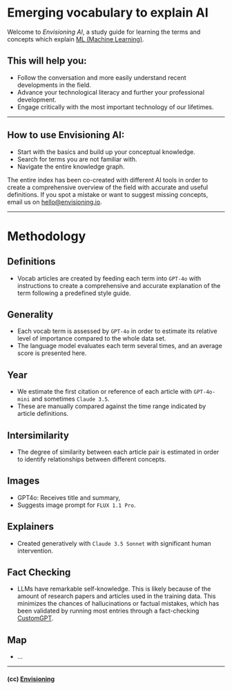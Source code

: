# Emerging vocabulary to explain AI

Welcome to _Envisioning AI_, a study guide for learning the terms and concepts which explain [ML (Machine Learning)](/ml-machine-learning).

## This will help you:

- Follow the conversation and more easily understand recent developments in the field.
- Advance your technological literacy and further your professional development.
- Engage critically with the most important technology of our lifetimes.

---

## How to use Envisioning AI:

- Start with the basics and build up your conceptual knowledge.
- Search for terms you are not familiar with.
- Navigate the entire knowledge graph.

The entire index has been co-created with different AI tools in order to create a comprehensive overview of the field with accurate and useful definitions. If you spot a mistake or want to suggest missing concepts, email us on hello@envisioning.io.

---

# Methodology

## Definitions

- Vocab articles are created by feeding each term into `GPT-4o` with instructions to create a comprehensive and accurate explanation of the term following a predefined style guide.

## Generality

- Each vocab term is assessed by `GPT-4o` in order to estimate its relative level of importance compared to the whole data set.
- The language model evaluates each term several times, and an average score is presented here.

## Year

- We estimate the first citation or reference of each article with `GPT-4o-mini` and sometimes `Claude 3.5`.
- These are manually compared against the time range indicated by article definitions.

## Intersimilarity

- The degree of similarity between each article pair is estimated in order to identify relationships between different concepts.

## Images

- GPT4o: Receives title and summary,
- Suggests image prompt for `FLUX 1.1 Pro`.

## Explainers

- Created generatively with `Claude 3.5 Sonnet` with significant human intervention.

## Fact Checking

- LLMs have remarkable self-knowledge. This is likely because of the amount of research papers and articles used in the training data. This minimizes the chances of hallucinations or factual mistakes, which has been validated by running most entries through a fact-checking [CustomGPT](https://chat.openai.com/g/g-T87zDPHN1-envisioning-ai).

## Map

- ...

---

#### (cc) [Envisioning](https://envisioning.io)
